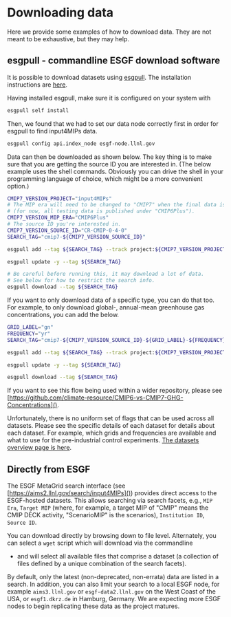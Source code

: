 # Downloading data

Here we provide some examples of how to download data.
They are not meant to be exhaustive, but they may help.

## esgpull - commandline ESGF download software

It is possible to download datasets using [esgpull](https://esgf.github.io/esgf-download/).
The installation instructions are [here](https://esgf.github.io/esgf-download/installation/).

Having installed esgpull, make sure it is configured on your system with

```sh
esgpull self install
```

Then, we found that we had to set our data node correctly first
in order for esgpull to find input4MIPs data.

```sh
esgpull config api.index_node esgf-node.llnl.gov
```

Data can then be downloaded as shown below.
The key thing is to make sure that you are getting the source ID you are interested in.
(The below example uses the shell commands.
Obviously you can drive the shell in your programming language of choice,
which might be a more convenient option.)


```sh
CMIP7_VERSION_PROJECT="input4MIPs"
# The MIP era will need to be changed to "CMIP7" when the final data is published
# (for now, all testing data is published under "CMIP6Plus").
CMIP7_VERSION_MIP_ERA="CMIP6Plus"
# The source ID you're interested in.
CMIP7_VERSION_SOURCE_ID="CR-CMIP-0-4-0"
SEARCH_TAG="cmip7-${CMIP7_VERSION_SOURCE_ID}"

esgpull add --tag ${SEARCH_TAG} --track project:${CMIP7_VERSION_PROJECT} mip_era:${CMIP7_VERSION_MIP_ERA} source_id:${CMIP7_VERSION_SOURCE_ID}

esgpull update -y --tag ${SEARCH_TAG}

# Be careful before running this, it may download a lot of data.
# See below for how to restrict the search info.
esgpull download --tag ${SEARCH_TAG}
```

If you want to only download data of a specific type,
you can do that too.
For example, to only download global-, annual-mean greenhouse gas concentrations,
you can add the below.

```sh
GRID_LABEL="gn"
FREQUENCY="yr"
SEARCH_TAG="cmip7-${CMIP7_VERSION_SOURCE_ID}-${GRID_LABEL}-${FREQUENCY}"

esgpull add --tag ${SEARCH_TAG} --track project:${CMIP7_VERSION_PROJECT} mip_era:${CMIP7_VERSION_MIP_ERA} source_id:${CMIP7_VERSION_SOURCE_ID} grid_label:${GRID_LABEL} frequency:${FREQUENCY}

esgpull update -y --tag ${SEARCH_TAG}

esgpull download --tag ${SEARCH_TAG}
```

If you want to see this flow being used within a wider repository,
please see [https://github.com/climate-resource/CMIP6-vs-CMIP7-GHG-Concentrations]().

Unfortunately, there is no uniform set of flags that can be used across all datasets.
Please see the specific details of each dataset for details about each dataset.
For example, which grids and frequencies are available and what to use for the pre-industrial control experiments.
[The datasets overview page is here](../dataset-overviews/index.md).

## Directly from ESGF

The ESGF MetaGrid search interface (see [https://aims2.llnl.gov/search/input4MIPs]())
provides direct access to the ESGF-hosted datasets. 
This allows searching via search facets, 
e.g., `MIP Era`, `Target MIP` 
(where, for example, a target MIP of "CMIP" means the CMIP DECK activity, "ScenarioMIP" is the scenarios),
`Institution ID`, `Source ID`.

You can download directly by browsing down to file level.
Alternately, you can select a `wget` script which will download via the commandline 
- and will select all available files that comprise a dataset 
(a collection of files defined by a unique combination of the search facets).

By default, only the latest (non-deprecated, non-errata) data are listed in a search. 
In addition, you can also limit your search to a local ESGF node, 
for example `aims3.llnl.gov` or `esgf-data2.llnl.gov` on the West Coast of the USA, 
or `esgf1.dkrz.de` in Hamburg, Germany.
We are expecting more ESGF nodes to begin replicating these data as the project matures.
